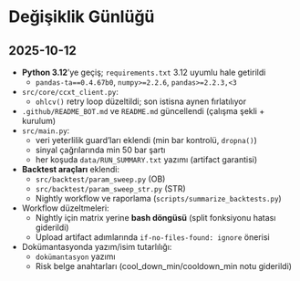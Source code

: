 # Değişiklik Günlüğü

## 2025-10-12
- **Python 3.12**’ye geçiş; `requirements.txt` 3.12 uyumlu hale getirildi
  - `pandas-ta==0.4.67b0`, `numpy>=2.2.6`, `pandas>=2.2.3,<3`
- `src/core/ccxt_client.py`:
  - `ohlcv()` retry loop düzeltildi; son istisna aynen fırlatılıyor
- `.github/README_BOT.md` ve `README.md` güncellendi (çalışma şekli + kurulum)
- `src/main.py`:
  - veri yeterlilik guard’ları eklendi (min bar kontrolü, `dropna()`)
  - sinyal çağrılarında min 50 bar şartı
  - her koşuda `data/RUN_SUMMARY.txt` yazımı (artifact garantisi)
- **Backtest araçları** eklendi:
  - `src/backtest/param_sweep.py` (OB)
  - `src/backtest/param_sweep_str.py` (STR)
  - Nightly workflow ve raporlama (`scripts/summarize_backtests.py`)
- Workflow düzeltmeleri:
  - Nightly için matrix yerine **bash döngüsü** (split fonksiyonu hatası giderildi)
  - Upload artifact adımlarında `if-no-files-found: ignore` önerisi
- Dokümantasyonda yazım/isim tutarlılığı:
  - `dokümantasyon` yazımı
  - Risk belge anahtarları (cool_down_min/cooldown_min notu giderildi)
